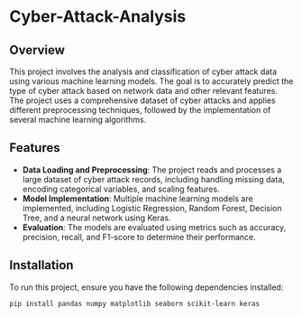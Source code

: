 # Cyber-Attack-Analysis

## Overview

This project involves the analysis and classification of cyber attack data using various machine learning models. The goal is to accurately predict the type of cyber attack based on network data and other relevant features. The project uses a comprehensive dataset of cyber attacks and applies different preprocessing techniques, followed by the implementation of several machine learning algorithms.

## Features

- **Data Loading and Preprocessing**: The project reads and processes a large dataset of cyber attack records, including handling missing data, encoding categorical variables, and scaling features.
- **Model Implementation**: Multiple machine learning models are implemented, including Logistic Regression, Random Forest, Decision Tree, and a neural network using Keras.
- **Evaluation**: The models are evaluated using metrics such as accuracy, precision, recall, and F1-score to determine their performance.

## Installation

To run this project, ensure you have the following dependencies installed:

```bash
pip install pandas numpy matplotlib seaborn scikit-learn keras
